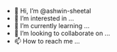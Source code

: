 - 👋 Hi, I’m @ashwin-sheetal
- 👀 I’m interested in ...
- 🌱 I’m currently learning ...
- 💞️ I’m looking to collaborate on ...
- 📫 How to reach me ...

<!---
ashwin-sheetal/ashwin-sheetal is a ✨ special ✨ repository because its `README.md` (this file) appears on your GitHub profile.
You can click the Preview link to take a look at your changes.
--->
